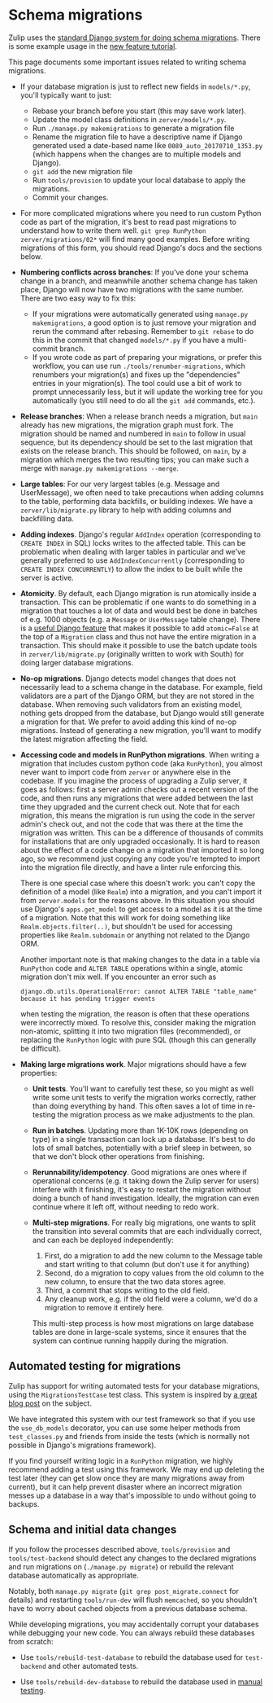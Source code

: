 # Schema migrations

Zulip uses the [standard Django system for doing schema
migrations](https://docs.djangoproject.com/en/3.2/topics/migrations/).
There is some example usage in the [new feature
tutorial](../tutorials/new-feature-tutorial.md).

This page documents some important issues related to writing schema
migrations.

- If your database migration is just to reflect new fields in
  `models/*.py`, you'll typically want to just:
  - Rebase your branch before you start (this may save work later).
  - Update the model class definitions in `zerver/models/*.py`.
  - Run `./manage.py makemigrations` to generate a migration file
  - Rename the migration file to have a descriptive name if Django
    generated used a date-based name like `0089_auto_20170710_1353.py`
    (which happens when the changes are to multiple models and Django).
  - `git add` the new migration file
  - Run `tools/provision` to update your local database to apply the
    migrations.
  - Commit your changes.
- For more complicated migrations where you need to run custom Python
  code as part of the migration, it's best to read past migrations to
  understand how to write them well.
  `git grep RunPython zerver/migrations/02*` will find many good
  examples. Before writing migrations of this form, you should read
  Django's docs and the sections below.
- **Numbering conflicts across branches**: If you've done your schema
  change in a branch, and meanwhile another schema change has taken
  place, Django will now have two migrations with the same
  number. There are two easy way to fix this:
  - If your migrations were automatically generated using
    `manage.py makemigrations`, a good option is to just remove your
    migration and rerun the command after rebasing. Remember to
    `git rebase` to do this in the commit that changed `models/*.py`
    if you have a multi-commit branch.
  - If you wrote code as part of preparing your migrations, or prefer
    this workflow, you can use run `./tools/renumber-migrations`,
    which renumbers your migration(s) and fixes up the "dependencies"
    entries in your migration(s). The tool could use a bit of work to
    prompt unnecessarily less, but it will update the working tree for
    you automatically (you still need to do all the `git add`
    commands, etc.).
- **Release branches**: When a release branch needs a migration, but
  `main` already has new migrations, the migration graph must fork.
  The migration should be named and numbered in `main` to follow in
  usual sequence, but its dependency should be set to the last
  migration that exists on the release branch. This should be
  followed, on `main`, by a migration which merges the two resulting
  tips; you can make such a merge with `manage.py makemigrations --merge`.
- **Large tables**: For our very largest tables (e.g. Message and
  UserMessage), we often need to take precautions when adding columns
  to the table, performing data backfills, or building indexes. We
  have a `zerver/lib/migrate.py` library to help with adding columns
  and backfilling data.
- **Adding indexes**. Django's regular `AddIndex` operation (corresponding
  to `CREATE INDEX` in SQL) locks writes to the affected table. This can be
  problematic when dealing with larger tables in particular and we've
  generally preferred to use `AddIndexConcurrently` (corresponding to
  `CREATE INDEX CONCURRENTLY`) to allow the index to be built while
  the server is active.
- **Atomicity**. By default, each Django migration is run atomically
  inside a transaction. This can be problematic if one wants to do
  something in a migration that touches a lot of data and would best
  be done in batches of e.g. 1000 objects (e.g. a `Message` or
  `UserMessage` table change). There is a [useful Django
  feature][migrations-non-atomic] that makes it possible to add
  `atomic=False` at the top of a `Migration` class and thus not have
  the entire migration in a transaction. This should make it possible
  to use the batch update tools in `zerver/lib/migrate.py` (originally
  written to work with South) for doing larger database migrations.
- **No-op migrations**. Django detects model changes that does not
  necessarily lead to a schema change in the database.
  For example, field validators are a part of the Django ORM, but they
  are not stored in the database. When removing such validators from
  an existing model, nothing gets dropped from the database, but Django
  would still generate a migration for that. We prefer to avoid adding
  this kind of no-op migrations. Instead of generating a new migration,
  you'll want to modify the latest migration affecting the field.

- **Accessing code and models in RunPython migrations**. When writing
  a migration that includes custom python code (aka `RunPython`), you
  almost never want to import code from `zerver` or anywhere else in
  the codebase. If you imagine the process of upgrading a Zulip
  server, it goes as follows: first a server admin checks out a recent
  version of the code, and then runs any migrations that were added
  between the last time they upgraded and the current check out. Note
  that for each migration, this means the migration is run using the
  code in the server admin's check out, and not the code that was there at the
  time the migration was written. This can be a difference of
  thousands of commits for installations that are only upgraded
  occasionally. It is hard to reason about the effect of a code change
  on a migration that imported it so long ago, so we recommend just
  copying any code you're tempted to import into the migration file
  directly, and have a linter rule enforcing this.

  There is one special case where this doesn't work: you can't copy
  the definition of a model (like `Realm`) into a migration, and you
  can't import it from `zerver.models` for the reasons above. In this
  situation you should use Django's `apps.get_model` to get access to
  a model as it is at the time of a migration. Note that this will
  work for doing something like `Realm.objects.filter(..)`, but
  shouldn't be used for accessing properties like `Realm.subdomain` or
  anything not related to the Django ORM.

  Another important note is that making changes to the data in a table
  via `RunPython` code and `ALTER TABLE` operations within a single,
  atomic migration don't mix well. If you encounter an error such as

  ```text
  django.db.utils.OperationalError: cannot ALTER TABLE "table_name" because it has pending trigger events
  ```

  when testing the migration, the reason is often that these operations
  were incorrectly mixed. To resolve this, consider making the migration
  non-atomic, splitting it into two migration files (recommended), or replacing the
  `RunPython` logic with pure SQL (though this can generally be difficult).

- **Making large migrations work**. Major migrations should have a
  few properties:

  - **Unit tests**. You'll want to carefully test these, so you might
    as well write some unit tests to verify the migration works
    correctly, rather than doing everything by hand. This often saves
    a lot of time in re-testing the migration process as we make
    adjustments to the plan.
  - **Run in batches**. Updating more than 1K-10K rows (depending on
    type) in a single transaction can lock up a database. It's best
    to do lots of small batches, potentially with a brief sleep in
    between, so that we don't block other operations from finishing.
  - **Rerunnability/idempotency**. Good migrations are ones where if
    operational concerns (e.g. it taking down the Zulip server for
    users) interfere with it finishing, it's easy to restart the
    migration without doing a bunch of hand investigation. Ideally,
    the migration can even continue where it left off, without needing
    to redo work.
  - **Multi-step migrations**. For really big migrations, one wants
    to split the transition into several commits that are each
    individually correct, and can each be deployed independently:

    1. First, do a migration to add the new column to the Message table
       and start writing to that column (but don't use it for anything)
    2. Second, do a migration to copy values from the old column to
       the new column, to ensure that the two data stores agree.
    3. Third, a commit that stops writing to the old field.
    4. Any cleanup work, e.g. if the old field were a column, we'd do
       a migration to remove it entirely here.

    This multi-step process is how most migrations on large database
    tables are done in large-scale systems, since it ensures that the
    system can continue running happily during the migration.

## Automated testing for migrations

Zulip has support for writing automated tests for your database
migrations, using the `MigrationsTestCase` test class. This system is
inspired by [a great blog post][django-migration-test-blog-post] on
the subject.

We have integrated this system with our test framework so that if you
use the `use_db_models` decorator, you can use some helper methods
from `test_classes.py` and friends from inside the tests (which is
normally not possible in Django's migrations framework).

If you find yourself writing logic in a `RunPython` migration, we
highly recommend adding a test using this framework. We may end up
deleting the test later (they can get slow once they are many
migrations away from current), but it can help prevent disaster where
an incorrect migration messes up a database in a way that's impossible
to undo without going to backups.

[django-migration-test-blog-post]: https://www.caktusgroup.com/blog/2016/02/02/writing-unit-tests-django-migrations/
[migrations-non-atomic]: https://docs.djangoproject.com/en/3.2/howto/writing-migrations/#non-atomic-migrations

## Schema and initial data changes

If you follow the processes described above, `tools/provision` and
`tools/test-backend` should detect any changes to the declared
migrations and run migrations on (`./manage.py migrate`) or rebuild
the relevant database automatically as appropriate.

Notably, both `manage.py migrate` (`git grep post_migrate.connect` for
details) and restarting `tools/run-dev` will flush `memcached`, so you
shouldn't have to worry about cached objects from a previous database
schema.

While developing migrations, you may accidentally corrupt your
databases while debugging your new code. You can always rebuild these
databases from scratch:

- Use `tools/rebuild-test-database` to rebuild the database
  used for `test-backend` and other automated tests.

- Use `tools/rebuild-dev-database` to rebuild the database
  used in [manual testing](../development/using.md).
